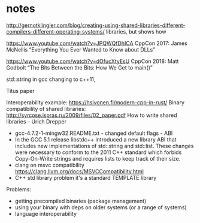 # notes

http://gernotklingler.com/blog/creating-using-shared-libraries-different-compilers-different-operating-systems/
  libraries, but shows how  
  
https://www.youtube.com/watch?v=JPQWQfDhICA
  CppCon 2017: James McNellis “Everything You Ever Wanted to Know about DLLs”
  
https://www.youtube.com/watch?v=dOfucXtyEsU
  CppCon 2018: Matt Godbolt “The Bits Between the Bits: How We Get to main()”

std::string in gcc changing to c++11, 

Titus paper

Interoperability example: https://hsivonen.fi/modern-cpp-in-rust/
Binary compatibility of shared libraries: http://syrcose.ispras.ru/2009/files/02_paper.pdf
How to write shared libraries - Urich Drepper


* gcc-4.7.2-1-mingw32.README.txt - changed default flags - ABI
* In the GCC 5.1 release libstdc++ introduced a new library ABI that includes new implementations of std::string and std::list. These changes were necessary to conform to the 2011 C++ standard which forbids Copy-On-Write strings and requires lists to keep track of their size.
* clang on msvc compatibility https://clang.llvm.org/docs/MSVCCompatibility.html
* C++ std library problem it's a standard TEMPLATE library


Problems:
* getting precompiled binaries (package management)
* using your binary with deps on older systems (or a range of systems)
* language interoperability
